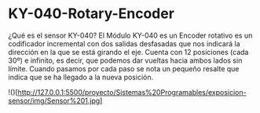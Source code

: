 # KY-040-Rotary-Encoder

¿Qué es el sensor KY-040?
El Módulo KY-040 es un Encoder rotativo es un codificador incremental con dos salidas desfasadas que nos indicará la dirección en la que se está girando el eje. Cuenta con 12 posiciones (cada 30º) e infinito, es decir, que podemos dar vueltas hacia ambos lados sin límite. Cuando pasamos por cada paso se nota un pequeño resalte que indica que se ha llegado a la nueva posición.

!()[http://127.0.0.1:5500/proyecto/Sistemas%20Programables/exposicion-sensor/img/Sensor%201.jpg]
